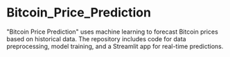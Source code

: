 # Bitcoin_Price_Prediction
"Bitcoin Price Prediction" uses machine learning to forecast Bitcoin prices based on historical data. The repository includes code for data preprocessing, model training, and a Streamlit app for real-time predictions.
